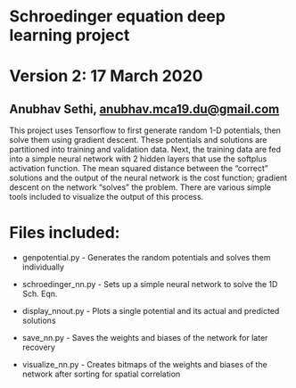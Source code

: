 
# Schroedinger equation deep learning project
# Version 2: 17 March 2020
## Anubhav Sethi, anubhav.mca19.du@gmail.com
This project uses Tensorflow to first generate random 1-D potentials, then solve them using
gradient descent. These potentials and solutions are partitioned into training and validation data.
Next, the training data are fed into a simple neural network with 2 hidden layers that use
the softplus activation function. The mean squared distance between the “correct” solutions
and the output of the neural network is the cost function; gradient descent on the network
“solves” the problem. There are various simple tools included to visualize the output of this process.

# Files included:
* genpotential.py  - Generates the random potentials and solves them individually

* schroedinger_nn.py  - Sets up a simple neural network to solve the 1D Sch. Eqn.

* display_nnout.py  -  Plots a single potential and its actual and predicted solutions

* save_nn.py  -   Saves the weights and biases of the network for later recovery

* visualize_nn.py -  Creates bitmaps of the weights and biases of the network after sorting for spatial correlation
